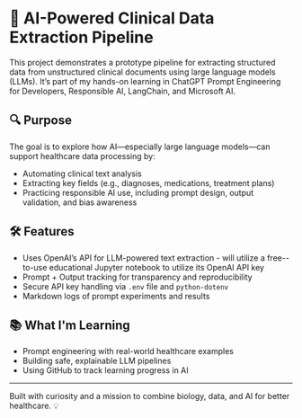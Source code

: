 # 🏥 AI-Powered Clinical Data Extraction Pipeline

This project demonstrates a prototype pipeline for extracting structured data from unstructured clinical documents using large language models (LLMs). It’s part of my hands-on learning in ChatGPT Prompt Engineering for Developers, Responsible AI, LangChain, and Microsoft AI.

## 🔍 Purpose

The goal is to explore how AI—especially large language models—can support healthcare data processing by:
- Automating clinical text analysis
- Extracting key fields (e.g., diagnoses, medications, treatment plans)
- Practicing responsible AI use, including prompt design, output validation, and bias awareness

## 🛠️ Features

- Uses OpenAI’s API for LLM-powered text extraction - will utilize a free-- to-use educational Jupyter notebook to utilize its OpenAI API key
- Prompt + Output tracking for transparency and reproducibility
- Secure API key handling via `.env` file and `python-dotenv`
- Markdown logs of prompt experiments and results

## 📚 What I'm Learning

- Prompt engineering with real-world healthcare examples
- Building safe, explainable LLM pipelines
- Using GitHub to track learning progress in AI

---

Built with curiosity and a mission to combine biology, data, and AI for better healthcare. 💡
